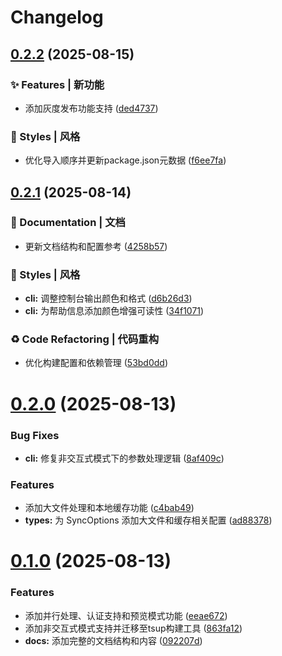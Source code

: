 # Changelog

## [0.2.2](https://github.com/flow-zy/sync-upstream/compare/v0.2.1...v0.2.2) (2025-08-15)

### ✨ Features | 新功能

* 添加灰度发布功能支持 ([ded4737](https://github.com/flow-zy/sync-upstream/commit/ded4737a0e8032ff8681cb288b0e0f3a0e82811b))

### 💄 Styles | 风格

* 优化导入顺序并更新package.json元数据 ([f6ee7fa](https://github.com/flow-zy/sync-upstream/commit/f6ee7fa7aa36a81245dafd38dcd612ecbd5ab6e9))

## [0.2.1](https://github.com/flow-zy/sync-upstream/compare/v0.2.0...v0.2.1) (2025-08-14)

### 📝 Documentation | 文档

* 更新文档结构和配置参考 ([4258b57](https://github.com/flow-zy/sync-upstream/commit/4258b57b421f4d514e181fd7b38637f7491dc46c))

### 💄 Styles | 风格

* **cli:** 调整控制台输出颜色和格式 ([d6b26d3](https://github.com/flow-zy/sync-upstream/commit/d6b26d34af2c4350b0fb7083d2bfaa7f7d34f58f))
* **cli:** 为帮助信息添加颜色增强可读性 ([34f1071](https://github.com/flow-zy/sync-upstream/commit/34f1071c6d3440eed35d0d70490bef8f6d4786aa))

### ♻ Code Refactoring | 代码重构

* 优化构建配置和依赖管理 ([53bd0dd](https://github.com/flow-zy/sync-upstream/commit/53bd0dd86d643c6af8be1a0665f9e794700a03aa))

# [0.2.0](https://github.com/flow-zy/sync-upstream/compare/v0.1.0...v0.2.0) (2025-08-13)


### Bug Fixes

* **cli:** 修复非交互式模式下的参数处理逻辑 ([8af409c](https://github.com/flow-zy/sync-upstream/commit/8af409cd7b216d8192ef6ef23a766df6b947d4c0))


### Features

* 添加大文件处理和本地缓存功能 ([c4bab49](https://github.com/flow-zy/sync-upstream/commit/c4bab4938c6c93fc781fae7e2bc1a97c82bea9a3))
* **types:** 为 SyncOptions 添加大文件和缓存相关配置 ([ad88378](https://github.com/flow-zy/sync-upstream/commit/ad88378f1ab47190178a23ea572d813b9a860ee2))

# [0.1.0](https://github.com/flow-zy/sync-upstream/compare/v0.0.2...v0.1.0) (2025-08-13)


### Features

* 添加并行处理、认证支持和预览模式功能 ([eeae672](https://github.com/flow-zy/sync-upstream/commit/eeae672bbc5fab069cffe237e64e1e9886a4b250))
* 添加非交互式模式支持并迁移至tsup构建工具 ([863fa12](https://github.com/flow-zy/sync-upstream/commit/863fa12ef98e2b65be9d57e02e83c729ee387dd3))
* **docs:** 添加完整的文档结构和内容 ([092207d](https://github.com/flow-zy/sync-upstream/commit/092207dc4a090efdccdafcd6c1a6b49e7a94eb36))
